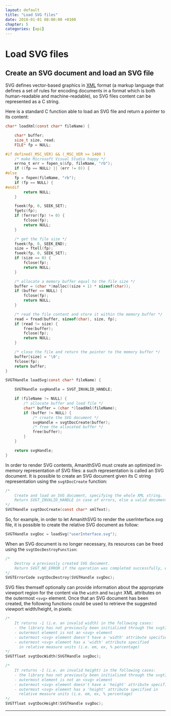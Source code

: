```yaml
---
layout: default
title: "Load SVG files"
date: 2018-01-01 08:00:00 +0100
chapter: 5
categories: [api]
---
```


# Load SVG files

## Create an SVG document and load an SVG file

SVG defines vector-based graphics in [XML](https://www.w3.org/XML/) format (a markup language that defines a set of rules for encoding documents in a format which is both human-readable and machine-readable), so SVG files content can be represented as a C string. 

Here is a standard C function able to load an SVG file and return a pointer to its content:

```c
char* loadXml(const char* fileName) {

    char* buffer;
    size_t size, read;
    FILE* fp = NULL;

#if defined(_MSC_VER) && (_MSC_VER >= 1400 )
    /* make Microsoft Visual Studio happy */
    errno_t err = fopen_s(&fp, fileName, "rb");
    if ((fp == NULL) || (err != 0)) {
#else
    fp = fopen(fileName, "rb");
    if (fp == NULL) {
#endif
        return NULL;
    }

    fseek(fp, 0, SEEK_SET);
    fgetc(fp);
    if (ferror(fp) != 0) {
        fclose(fp);
        return NULL;
    }

    /* get the file size */
    fseek(fp, 0, SEEK_END);
    size = ftell(fp);
    fseek(fp, 0, SEEK_SET);
    if (size == 0) {
        fclose(fp);
        return NULL;
    }

    /* allocate a memory buffer equal to the file size */
    buffer = (char *)malloc((size + 1) * sizeof(char));
    if (buffer == NULL) {
        fclose(fp);
        return NULL;
    }

    /* read the file content and store it within the memory buffer */
    read = fread(buffer, sizeof(char), size, fp);
    if (read != size) {
        free(buffer);
        fclose(fp);
        return NULL;
    }

    /* close the file and return the pointer to the memory buffer */
    buffer[size] = '\0';
    fclose(fp);
    return buffer;
}
```

```c
SVGTHandle loadSvg(const char* fileName) {

    SVGTHandle svgHandle = SVGT_INVALID_HANDLE;

    if (fileName != NULL) {
        /* allocate buffer and load file */
        char* buffer = (char *)loadXml(fileName);
        if (buffer != NULL) {
            /* create the SVG document */
            svgHandle = svgtDocCreate(buffer);
            /* free the allocated buffer */
            free(buffer);
        }
    }

    return svgHandle;
}
```

In order to render SVG contents, AmanithSVG must create an optimized in-memory representation of SVG files: a such representation is called an SVG document. It is possible to create an SVG document given its C string representation using the `svgtDocCreate` function:

```c
/*
    Create and load an SVG document, specifying the whole XML string.
    Return SVGT_INVALID_HANDLE in case of errors, else a valid document handle.
*/
SVGTHandle svgtDocCreate(const char* xmlText);
```

So, for example, in order to let AmanithSVG to render the userInterface.svg file, it is possible to create the relative SVG document as follow:

```c
SVGTHandle svgDoc = loadSvg("userInterface.svg");
```

When an SVG document is no longer necessary, its resources can be freed using the `svgtDocDestroyFunction`:

```c
/*
    Destroy a previously created SVG document.
    Return SVGT_NO_ERROR if the operation was completed successfully, else an error code.
*/
SVGTErrorCode svgtDocDestroy(SVGTHandle svgDoc);
```

SVG files themself optionally can provide information about the appropriate viewport region for the content via the `width` and `height` XML attributes on the outermost `<svg>` element. Once that an SVG document has been created, the following functions could be used to retrieve the suggested viewport width/height, in pixels:

```c
/*
    It returns -1 (i.e. an invalid width) in the following cases:
    - the library has not previously been initialized through the svgtInit function
    - outermost element is not an <svg> element
    - outermost <svg> element doesn't have a 'width' attribute specified
    - outermost <svg> element has a 'width' attribute specified
      in relative measure units (i.e. em, ex, % percentage)
*/
SVGTfloat svgtDocWidth(SVGTHandle svgDoc);
```

```c
/*
    It returns -1 (i.e. an invalid height) in the following cases:
    - the library has not previously been initialized through the svgtInit function
    - outermost element is not an <svg> element
    - outermost <svg> element doesn't have a 'height' attribute specified
    - outermost <svg> element has a 'height' attribute specified in
      relative measure units (i.e. em, ex, % percentage)
*/
SVGTfloat svgtDocHeight(SVGTHandle svgDoc);
```

---